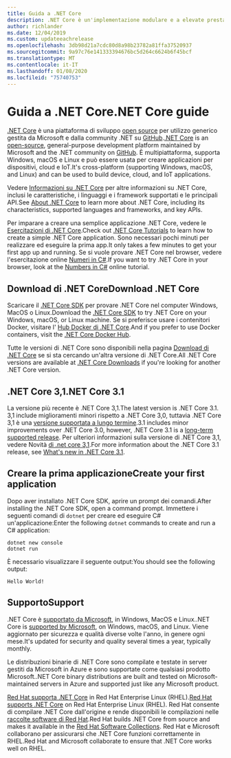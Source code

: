 ```yaml
---
title: Guida a .NET Core
description: .NET Core è un'implementazione modulare e a elevate prestazioni di .NET per la creazione di app Windows, Linux e macOS. Vedere l'introduzione a .NET Core per iniziare.
author: richlander
ms.date: 12/04/2019
ms.custom: updateeachrelease
ms.openlocfilehash: 3db98d21a7cdc80d8a98b23782a81ffa37520937
ms.sourcegitcommit: 9a97c76e141333394676bc5d264c6624b6f45bcf
ms.translationtype: MT
ms.contentlocale: it-IT
ms.lasthandoff: 01/08/2020
ms.locfileid: "75740753"
---
```

# <a name="net-core-guide"></a><span data-ttu-id="b1a49-104">Guida a .NET Core</span><span class="sxs-lookup"><span data-stu-id="b1a49-104">.NET Core guide</span></span>

<span data-ttu-id="b1a49-105">[.NET Core](about.md) è una piattaforma di sviluppo [open source](https://github.com/dotnet/runtime/blob/master/LICENSE.TXT) per utilizzo generico gestita da Microsoft e dalla community .NET su [GitHub](https://github.com/dotnet/core).</span><span class="sxs-lookup"><span data-stu-id="b1a49-105">[.NET Core](about.md) is an [open-source](https://github.com/dotnet/runtime/blob/master/LICENSE.TXT), general-purpose development platform maintained by Microsoft and the .NET community on [GitHub](https://github.com/dotnet/core).</span></span> <span data-ttu-id="b1a49-106">È multipiattaforma, supporta Windows, macOS e Linux e può essere usata per creare applicazioni per dispositivi, cloud e IoT.</span><span class="sxs-lookup"><span data-stu-id="b1a49-106">It's cross-platform (supporting Windows, macOS, and Linux) and can be used to build device, cloud, and IoT applications.</span></span>

<span data-ttu-id="b1a49-107">Vedere [Informazioni su .NET Core](about.md) per altre informazioni su .NET Core, inclusi le caratteristiche, i linguaggi e i framework supportati e le principali API.</span><span class="sxs-lookup"><span data-stu-id="b1a49-107">See [About .NET Core](about.md) to learn more about .NET Core, including its characteristics, supported languages and frameworks, and key APIs.</span></span>

<span data-ttu-id="b1a49-108">Per imparare a creare una semplice applicazione .NET Core, vedere le [Esercitazioni di .NET Core](tutorials/index.md).</span><span class="sxs-lookup"><span data-stu-id="b1a49-108">Check out [.NET Core Tutorials](tutorials/index.md) to learn how to create a simple .NET Core application.</span></span> <span data-ttu-id="b1a49-109">Sono necessari pochi minuti per realizzare ed eseguire la prima app.</span><span class="sxs-lookup"><span data-stu-id="b1a49-109">It only takes a few minutes to get your first app up and running.</span></span> <span data-ttu-id="b1a49-110">Se si vuole provare .NET Core nel browser, vedere l'esercitazione online [Numeri in C#](../csharp/tutorials/intro-to-csharp/numbers-in-csharp.yml).</span><span class="sxs-lookup"><span data-stu-id="b1a49-110">If you want to try .NET Core in your browser, look at the [Numbers in C#](../csharp/tutorials/intro-to-csharp/numbers-in-csharp.yml) online tutorial.</span></span>

## <a name="download-net-core"></a><span data-ttu-id="b1a49-111">Download di .NET Core</span><span class="sxs-lookup"><span data-stu-id="b1a49-111">Download .NET Core</span></span>

<span data-ttu-id="b1a49-112">Scaricare il [.NET Core SDK](https://www.microsoft.com/net/download) per provare .NET Core nel computer Windows, MacOS o Linux.</span><span class="sxs-lookup"><span data-stu-id="b1a49-112">Download the [.NET Core SDK](https://www.microsoft.com/net/download) to try .NET Core on your Windows, macOS, or Linux machine.</span></span> <span data-ttu-id="b1a49-113">Se si preferisce usare i contenitori Docker, visitare l' [Hub Docker di .NET Core](https://hub.docker.com/_/microsoft-dotnet-core/).</span><span class="sxs-lookup"><span data-stu-id="b1a49-113">And if you prefer to use Docker containers, visit the [.NET Core Docker Hub](https://hub.docker.com/_/microsoft-dotnet-core/).</span></span>

<span data-ttu-id="b1a49-114">Tutte le versioni di .NET Core sono disponibili nella pagina [Download di .NET Core](https://dotnet.microsoft.com/download/dotnet-core) se si sta cercando un'altra versione di .NET Core.</span><span class="sxs-lookup"><span data-stu-id="b1a49-114">All .NET Core versions are available at [.NET Core Downloads](https://dotnet.microsoft.com/download/dotnet-core) if you're looking for another .NET Core version.</span></span>

## <a name="net-core-31"></a><span data-ttu-id="b1a49-115">.NET Core 3,1</span><span class="sxs-lookup"><span data-stu-id="b1a49-115">.NET Core 3.1</span></span>

<span data-ttu-id="b1a49-116">La versione più recente è .NET Core 3,1.</span><span class="sxs-lookup"><span data-stu-id="b1a49-116">The latest version is .NET Core 3.1.</span></span> <span data-ttu-id="b1a49-117">3,1 include miglioramenti minori rispetto a .NET Core 3,0, tuttavia .NET Core 3,1 è una [versione supportata a lungo termine](https://dotnet.microsoft.com/platform/support/policy/dotnet-core).</span><span class="sxs-lookup"><span data-stu-id="b1a49-117">3.1 includes minor improvements over .NET Core 3.0, however, .NET Core 3.1 is a [long-term supported release](https://dotnet.microsoft.com/platform/support/policy/dotnet-core).</span></span> <span data-ttu-id="b1a49-118">Per ulteriori informazioni sulla versione di .NET Core 3,1, vedere Novità [di .net core 3,1](./whats-new/dotnet-core-3-1.md).</span><span class="sxs-lookup"><span data-stu-id="b1a49-118">For more information about the .NET Core 3.1 release, see [What's new in .NET Core 3.1](./whats-new/dotnet-core-3-1.md).</span></span>

## <a name="create-your-first-application"></a><span data-ttu-id="b1a49-119">Creare la prima applicazione</span><span class="sxs-lookup"><span data-stu-id="b1a49-119">Create your first application</span></span>

<span data-ttu-id="b1a49-120">Dopo aver installato .NET Core SDK, aprire un prompt dei comandi.</span><span class="sxs-lookup"><span data-stu-id="b1a49-120">After installing the .NET Core SDK, open a command prompt.</span></span> <span data-ttu-id="b1a49-121">Immettere i seguenti comandi di `dotnet` per creare ed eseguire C# un'applicazione:</span><span class="sxs-lookup"><span data-stu-id="b1a49-121">Enter the following `dotnet` commands to create and run a C# application:</span></span>

```dotnetcli
dotnet new console
dotnet run
```

<span data-ttu-id="b1a49-122">È necessario visualizzare il seguente output:</span><span class="sxs-lookup"><span data-stu-id="b1a49-122">You should see the following output:</span></span>

```output
Hello World!
```

## <a name="support"></a><span data-ttu-id="b1a49-123">Supporto</span><span class="sxs-lookup"><span data-stu-id="b1a49-123">Support</span></span>

<span data-ttu-id="b1a49-124">.NET Core è [supportato da Microsoft](https://dotnet.microsoft.com/platform/support/policy), in Windows, MacOS e Linux.</span><span class="sxs-lookup"><span data-stu-id="b1a49-124">.NET Core is [supported by Microsoft](https://dotnet.microsoft.com/platform/support/policy), on Windows, macOS, and Linux.</span></span> <span data-ttu-id="b1a49-125">Viene aggiornato per sicurezza e qualità diverse volte l'anno, in genere ogni mese.</span><span class="sxs-lookup"><span data-stu-id="b1a49-125">It's updated for security and quality several times a year, typically monthly.</span></span>

<span data-ttu-id="b1a49-126">Le distribuzioni binarie di .NET Core sono compilate e testate in server gestiti da Microsoft in Azure e sono supportate come qualsiasi prodotto Microsoft.</span><span class="sxs-lookup"><span data-stu-id="b1a49-126">.NET Core binary distributions are built and tested on Microsoft-maintained servers in Azure and supported just like any Microsoft product.</span></span>

<span data-ttu-id="b1a49-127">[Red Hat supporta .NET Core](http://redhatloves.net/) in Red Hat Enterprise Linux (RHEL).</span><span class="sxs-lookup"><span data-stu-id="b1a49-127">[Red Hat supports .NET Core](http://redhatloves.net/) on Red Hat Enterprise Linux (RHEL).</span></span> <span data-ttu-id="b1a49-128">Red Hat consente di compilare .NET Core dall'origine e rende disponibili le compilazioni nelle [raccolte software di Red Hat](https://developers.redhat.com/products/softwarecollections/overview/).</span><span class="sxs-lookup"><span data-stu-id="b1a49-128">Red Hat builds .NET Core from source and makes it available in the [Red Hat Software Collections](https://developers.redhat.com/products/softwarecollections/overview/).</span></span> <span data-ttu-id="b1a49-129">Red Hat e Microsoft collaborano per assicurarsi che .NET Core funzioni correttamente in RHEL.</span><span class="sxs-lookup"><span data-stu-id="b1a49-129">Red Hat and Microsoft collaborate to ensure that .NET Core works well on RHEL.</span></span>

